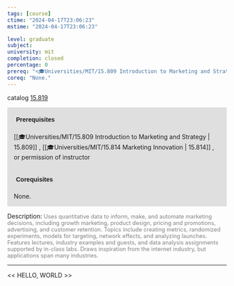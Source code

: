 ```yaml
---
tags: [course]
ctime: "2024-04-17T23:06:23"
mstime: "2024-04-17T23:06:23"

level: graduate
subject: 
university: mit
completion: closed
percentage: 0
prereq: "<🎓Universities/MIT/15.809 Introduction to Marketing and Strategy> , <🎓Universities/MIT/15.814 Marketing Innovation> , or permission of instructor"
coreq: "None."
---
```


catalog [15.819](http://student.mit.edu/catalog/m15c.html#15.819)

<span style="display: block; padding: 15px; background-color: rgb(100, 100, 100, 0.2);"><font id="m_prereq1293_0" style="display: block; font-family: Arial, sans-serif; font-weight: bold; padding: 5px">Prerequisites</font><br><span id="prereq1293_0">[[🎓Universities/MIT/15.809 Introduction to Marketing and Strategy | 15.809]] , [[🎓Universities/MIT/15.814 Marketing Innovation | 15.814]] , or permission of instructor</span></span>
<span style="display: block; padding: 15px; background-color: rgb(100, 100, 100, 0.2);"><font id="m_coreq1293_0" style="display: block; font-family: Arial, sans-serif; font-weight: bold; padding: 5px">Corequisites</font><br><span id="coreq1293_0">None.</span></span>

<font style="">Description:</font>
<font style="color: grey; font-size: 0.8rem;">Uses quantitative data to inform, make, and automate marketing decisions, including growth marketing, product design, pricing and promotions, advertising, and customer retention. Topics include creating metrics, randomized experiments, models for targeting, network effects, and analyzing launches. Features lectures, industry examples and guests, and data analysis assignments supported by in-class labs. Draws inspiration from the internet industry, but applications span many industries.</font>



---

<< HELLO, WORLD >>
